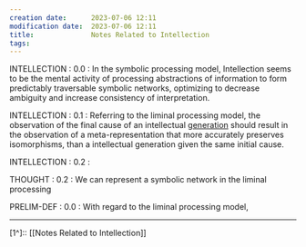 ```yaml
---
creation date:		2023-07-06 12:11
modification date:	2023-07-06 12:11
title: 				Notes Related to Intellection
tags:
---
```

INTELLECTION : 0.0 : In the symbolic processing model, Intellection seems to be the mental activity of processing abstractions of information to form predictably traversable symbolic networks, optimizing to decrease ambiguity and increase consistency of interpretation. 

INTELLECTION : 0.1 : Referring to the liminal processing model, the observation of the final cause of an intellectual [generation](Def-EM-0.3-Generation%20(reductive).md) should result in the observation of a meta-representation that more accurately preserves isomorphisms, than a intellectual generation given the same initial cause. 

INTELLECTION : 0.2 : 

THOUGHT : 0.2 : We can represent a symbolic network in the liminal processing

PRELIM-DEF : 0.0 : With regard to the liminal processing model, 

---
[1^]:: [[Notes Related to Intellection]]